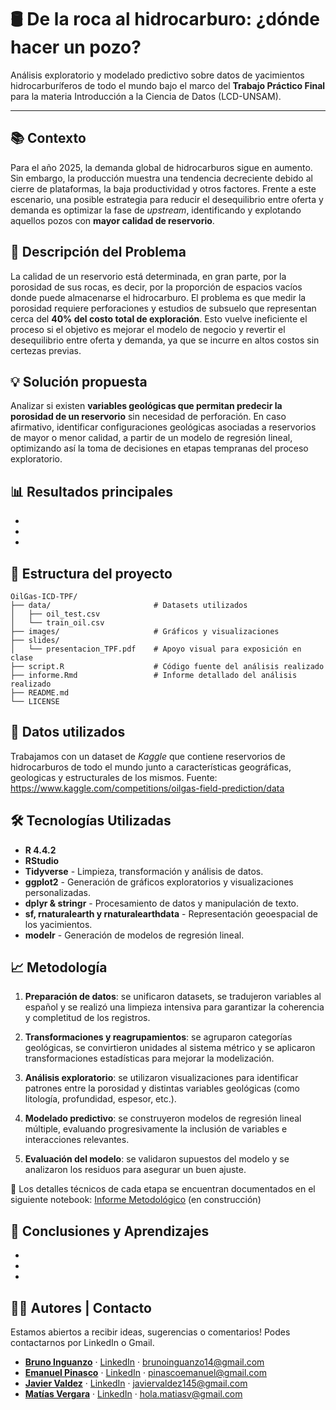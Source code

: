 # 🛢️ De la roca al hidrocarburo: ¿dónde hacer un pozo?

Análisis exploratorio y modelado predictivo sobre datos de yacimientos hidrocarburíferos de todo el mundo bajo el marco del **Trabajo Práctico Final** para la materia Introducción a la Ciencia de Datos (LCD-UNSAM).

---

## 📚 Contexto

Para el año 2025, la demanda global de hidrocarburos sigue en aumento. Sin embargo, la producción muestra una tendencia decreciente debido al cierre de plataformas, la baja productividad y otros factores.
Frente a este escenario, una posible estrategia para reducir el desequilibrio entre oferta y demanda es optimizar la fase de _upstream_, identificando y explotando aquellos pozos con **mayor calidad de reservorio**.

## 🎯 Descripción del Problema
La calidad de un reservorio está determinada, en gran parte, por la porosidad de sus rocas, es decir, por la proporción de espacios vacíos donde puede almacenarse el hidrocarburo.
El problema es que medir la porosidad requiere perforaciones y estudios de subsuelo que representan cerca del **40% del costo total de exploración**. Esto vuelve ineficiente el proceso si el objetivo es mejorar el modelo de negocio y revertir el desequilibrio entre oferta y demanda, ya que se incurre en altos costos sin certezas previas.

## 💡 Solución propuesta
Analizar si existen **variables geológicas que permitan predecir la porosidad de un reservorio** sin necesidad de perforación. En caso afirmativo, identificar configuraciones geológicas asociadas a reservorios de mayor o menor calidad, a partir de un modelo de regresión lineal, optimizando así la toma de decisiones en etapas tempranas del proceso exploratorio.

## 📊 Resultados principales
- 
- 
- 

## 📁 Estructura del proyecto
```
OilGas-ICD-TPF/
├── data/                       # Datasets utilizados
│   ├── oil_test.csv
│   └── train_oil.csv
├── images/                     # Gráficos y visualizaciones
├── slides/
│   └── presentacion_TPF.pdf    # Apoyo visual para exposición en clase
├── script.R                    # Código fuente del análisis realizado
├── informe.Rmd                 # Informe detallado del análisis realizado
├── README.md
└── LICENSE  
```

## 📩 Datos utilizados
Trabajamos con un dataset de *Kaggle* que contiene reservorios de hidrocarburos de todo el mundo junto a características geográficas, geologicas y estructurales de los mismos.
Fuente: https://www.kaggle.com/competitions/oilgas-field-prediction/data

## 🛠️ Tecnologías Utilizadas
- **R 4.4.2**
- **RStudio**
- **Tidyverse** - Limpieza, transformación y análisis de datos.
- **ggplot2** - Generación de gráficos exploratorios y visualizaciones personalizadas.
- **dplyr & stringr** - Procesamiento de datos y manipulación de texto.
- **sf, rnaturalearth y rnaturalearthdata** - Representación geoespacial de los yacimientos.
- **modelr** - Generación de modelos de regresión lineal.

## 📈 Metodología
1. **Preparación de datos**: se unificaron datasets, se tradujeron variables al español y se realizó una limpieza intensiva para garantizar la coherencia y completitud de los registros.

2. **Transformaciones y reagrupamientos**: se agruparon categorías geológicas, se convirtieron unidades al sistema métrico y se aplicaron transformaciones estadísticas para mejorar la modelización.

3. **Análisis exploratorio**: se utilizaron visualizaciones para identificar patrones entre la porosidad y distintas variables geológicas (como litología, profundidad, espesor, etc.).

4. **Modelado predictivo**: se construyeron modelos de regresión lineal múltiple, evaluando progresivamente la inclusión de variables e interacciones relevantes.

5. **Evaluación del modelo**: se validaron supuestos del modelo y se analizaron los residuos para asegurar un buen ajuste.

📝 Los detalles técnicos de cada etapa se encuentran documentados en el siguiente notebook: [Informe Metodológico](informe.Rmd) (en construcción)

## 🧠 Conclusiones y Aprendizajes
- 
- 
- 

## 🧑‍💻 Autores | Contacto
Estamos abiertos a recibir ideas, sugerencias o comentarios! Podes contactarnos por LinkedIn o Gmail.
- [**Bruno Inguanzo**](https://github.com/BrunoInz) · [LinkedIn](https://www.linkedin.com/in/bruno-inguanzo-974021212/) · [brunoinguanzo14@gmail.com](mailto:brunoinguanzo14@gmail.com)
- [**Emanuel Pinasco**](https://github.com/manupinasco) · [LinkedIn](https://www.linkedin.com/in/emanuel-pinasco/) · [pinascoemanuel@gmail.com](mailto:pinascoemanuel@gmail.com) 
- [**Javier Valdez**](https://github.com/javivaldez49) · [LinkedIn](https://www.linkedin.com/in/javiervaldez2/) · [javiervaldez145@gmail.com](mailto:javiervaldez145@gmail.com) 
- [**Matías Vergara**](https://github.com/matvergara) · [LinkedIn](https://www.linkedin.com/in/matiasvergaravicencio/) · [hola.matiasv@gmail.com](mailto:hola.matiasv@gmail.com)

